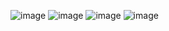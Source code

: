 ![image](https://github.com/niosandd/dom-klassik-site/assets/109283415/2f6fd2b0-831b-4382-82d7-8d578fc3755f)
![image](https://github.com/niosandd/dom-klassik-site/assets/109283415/97ac16dd-e494-4a4c-b2c0-b00ad77239c9)
![image](https://github.com/niosandd/dom-klassik-site/assets/109283415/342456bc-653c-41ac-bab9-e48eaddd1e08)
![image](https://github.com/niosandd/dom-klassik-site/assets/109283415/a591c1c8-dba6-4a44-aa86-5d769985e0f4)

